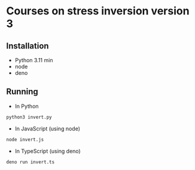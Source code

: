 # Courses on stress inversion version 3

## Installation
- Python 3.11 min
- node
- deno


## Running
- In Python
```sh
python3 invert.py
```
- In JavaScript (using node)
```sh
node invert.js
```
- In TypeScript (using deno)
```sh
deno run invert.ts
```

